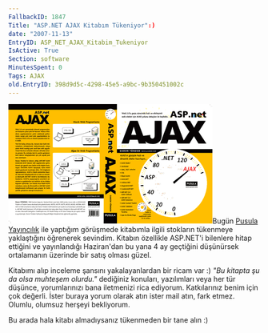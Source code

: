 ```yaml
---
FallbackID: 1847
Title: "ASP.NET AJAX Kitabım Tükeniyor":)
date: "2007-11-13"
EntryID: ASP_NET_AJAX_Kitabim_Tukeniyor
IsActive: True
Section: software
MinutesSpent: 0
Tags: AJAX
old.EntryID: 398d9d5c-4298-45e5-a9bc-9b350451002c
---
```

![](media/ASP_NET_AJAX_Kitabim_Tukeniyor/ajax.gif)Bugün [Pusula
Yayıncılık](http://www.pusula.com) ile yaptığım görüşmede kitabımla
ilgili stokların tükenmeye yaklaştığını öğrenerek sevindim. Kitabın
özellikle ASP.NET'i bilenlere hitap ettiğini ve yayınlandığı Haziran'dan
bu yana 4 ay geçtiğini düşünürsek ortalamanın üzerinde bir satış olması
güzel.

Kitabımı alıp inceleme şansını yakalayanlardan bir ricam var :) *"Bu
kitapta şu da olsa muhteşem olurdu."* dediğiniz konuları, yazılımları
veya her tür düşünce, yorumlarınızı bana iletmenizi rica ediyorum.
Katkılarınız benim için çok değerli. İster buraya yorum olarak atın
ister mail atın, fark etmez. Olumlu, olumsuz herşeyi bekliyorum.

Bu arada hala kitabı almadıysanız tükenmeden bir tane alın :)



